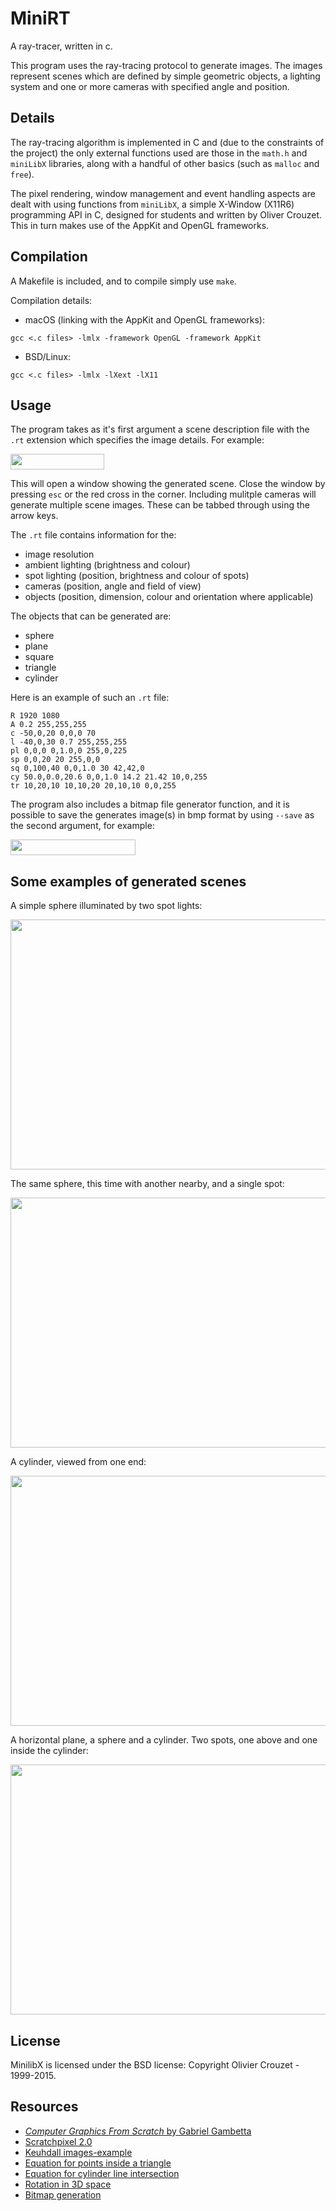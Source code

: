 # MiniRT

A ray-tracer, written in c.

This program uses the ray-tracing protocol to generate images. The images represent scenes which are defined by simple geometric objects, a lighting system and one or more cameras with specified angle and position.

## Details

The ray-tracing algorithm is implemented in C and (due to the constraints of the project) the only external functions used are those in the ```math.h``` and ```miniLibX``` libraries, along with a handful of other basics (such as ```malloc``` and ```free```).

The pixel rendering, window management and event handling aspects are dealt with using functions from ```miniLibX```, a simple X-Window (X11R6) programming API in C, designed for students and written by Oliver Crouzet. This in turn makes use of the AppKit and OpenGL frameworks.

## Compilation

A Makefile is included, and to compile simply use ```make```.

Compilation details:

* macOS (linking with the AppKit and OpenGL frameworks):

```gcc <.c files> -lmlx -framework OpenGL -framework AppKit```

* BSD/Linux:

```gcc <.c files> -lmlx -lXext -lX11```

## Usage

The program takes as it's first argument a scene description file with the ```.rt``` extension which specifies the image details. For example:

<img src="readme_utils/Screenshot 2020-04-02 at 09.40.25.png" width="150" height="25" />

This will open a window showing the generated scene. Close the window by pressing ```esc``` or the red cross in the corner.
Including mulitple cameras will generate multiple scene images. These can be tabbed through using the arrow keys.

The ```.rt``` file contains information for the:

* image resolution
* ambient lighting (brightness and colour)
* spot lighting (position, brightness and colour of spots)
* cameras (position, angle and field of view)
* objects (position, dimension, colour and orientation where applicable)

The objects that can be generated are:

* sphere
* plane
* square
* triangle
* cylinder

Here is an example of such an ```.rt``` file:

```
R 1920 1080
A 0.2 255,255,255
c -50,0,20 0,0,0 70
l -40,0,30 0.7 255,255,255
pl 0,0,0 0,1.0,0 255,0,225
sp 0,0,20 20 255,0,0
sq 0,100,40 0,0,1.0 30 42,42,0
cy 50.0,0.0,20.6 0,0,1.0 14.2 21.42 10,0,255
tr 10,20,10 10,10,20 20,10,10 0,0,255
```

The program also includes a bitmap file generator function, and it is possible to save the generates image(s) in bmp format by using ```--save``` as the second argument, for example:

<img src="readme_utils/Screenshot 2020-04-02 at 09.50.55.png" width="200" height="25" />

## Some examples of generated scenes


A simple sphere illuminated by two spot lights:

<img src="readme_utils/sphere.png" align="middle" width="600" height="400" />



The same sphere, this time with another nearby, and a single spot:

<img src="readme_utils/planet.png" width="600" height="400" />



A cylinder, viewed from one end:

<img src="readme_utils/cylinder.png" width="600" height="400" />



A horizontal plane, a sphere and a cylinder. Two spots, one above and one inside the cylinder:

<img src="readme_utils/sphere-cylinder-plane.png" width="600" height="400" />


## License

MinilibX is licensed under the BSD license: Copyright Olivier Crouzet - 1999-2015.

## Resources

* [*Computer Graphics From Scratch* by Gabriel Gambetta](https://www.gabrielgambetta.com/computer-graphics-from-scratch/introduction.html)
* [Scratchpixel 2.0](https://www.scratchapixel.com/lessons/3d-basic-rendering/introduction-to-ray-tracing)
* [Keuhdall images-example](https://github.com/keuhdall/images_example)
* [Equation for points inside a triangle](https://blackpawn.com/texts/pointinpoly/)
* [Equation for cylinder line intersection](https://en.wikipedia.org/wiki/User:Nominal_animal)
* [Rotation in 3D space](http://paulbourke.net/geometry/rotate/)
* [Bitmap generation](https://itnext.io/bits-to-bitmaps-a-simple-walkthrough-of-bmp-image-format-765dc6857393)

